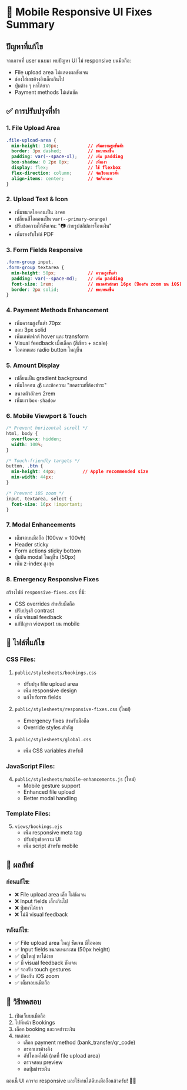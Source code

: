 # 🔧 Mobile Responsive UI Fixes Summary

## ปัญหาที่แก้ไข
จากภาพที่ user แนบมา พบปัญหา UI ไม่ responsive บนมือถือ:
- File upload area ไม่แสดงผลชัดเจน
- ช่องใส่เลขอ้างอิงเล็กเกินไป
- ปุ่มต่าง ๆ หาได้ยาก
- Payment methods ไม่เด่นชัด

## ✅ การปรับปรุงที่ทำ

### 1. File Upload Area
```css
.file-upload-area {
  min-height: 140px;           // เพิ่มความสูงขั้นต่ำ
  border: 3px dashed;          // ขอบหนาขึ้น
  padding: var(--space-xl);    // เพิ่ม padding
  box-shadow: 0 2px 8px;       // เพิ่มเงา
  display: flex;               // ใช้ flexbox
  flex-direction: column;      // จัดเรียงแนวตั้ง
  align-items: center;         // จัดกึ่งกลาง
}
```

### 2. Upload Text & Icon
- เพิ่มขนาดไอคอนเป็น `3rem`
- เปลี่ยนสีไอคอนเป็น `var(--primary-orange)`
- ปรับข้อความให้ชัดเจน: "📷 ถ่ายรูปสลิปการโอนเงิน"
- เพิ่มรองรับไฟล์ PDF

### 3. Form Fields Responsive
```css
.form-group input,
.form-group textarea {
  min-height: 50px;            // ความสูงขั้นต่ำ
  padding: var(--space-md);    // เพิ่ม padding
  font-size: 1rem;             // ขนาดตัวอักษร 16px (ป้องกัน zoom บน iOS)
  border: 2px solid;           // ขอบหนาขึ้น
}
```

### 4. Payment Methods Enhancement
- เพิ่มความสูงขั้นต่ำ 70px
- ขอบ 3px solid
- เพิ่มเอฟเฟกต์ hover และ transform
- Visual feedback เมื่อเลือก (สีเขียว + scale)
- ไอคอนและ radio button ใหญ่ขึ้น

### 5. Amount Display
- เปลี่ยนเป็น gradient background
- เพิ่มไอคอน 💰 และข้อความ "ยอดรวมที่ต้องชำระ"
- ขนาดตัวอักษร 2rem
- เพิ่มเงา `box-shadow`

### 6. Mobile Viewport & Touch
```css
/* Prevent horizontal scroll */
html, body {
  overflow-x: hidden;
  width: 100%;
}

/* Touch-friendly targets */
button, .btn {
  min-height: 44px;          // Apple recommended size
  min-width: 44px;
}

/* Prevent iOS zoom */
input, textarea, select {
  font-size: 16px !important;
}
```

### 7. Modal Enhancements
- เต็มจอบนมือถือ (100vw × 100vh)
- Header sticky
- Form actions sticky bottom
- ปุ่มปิด modal ใหญ่ขึ้น (50px)
- เพิ่ม z-index สูงสุด

### 8. Emergency Responsive Fixes
สร้างไฟล์ `responsive-fixes.css` ที่มี:
- CSS overrides สำหรับมือถือ
- ปรับปรุงสี contrast
- เพิ่ม visual feedback
- แก้ปัญหา viewport บน mobile

## 📁 ไฟล์ที่แก้ไข

### CSS Files:
1. `public/stylesheets/bookings.css`
   - ปรับปรุง file upload area
   - เพิ่ม responsive design
   - แก้ไข form fields

2. `public/stylesheets/responsive-fixes.css` (ใหม่)
   - Emergency fixes สำหรับมือถือ
   - Override styles สำคัญ

3. `public/stylesheets/global.css`
   - เพิ่ม CSS variables สำหรับสี

### JavaScript Files:
4. `public/stylesheets/mobile-enhancements.js` (ใหม่)
   - Mobile gesture support
   - Enhanced file upload
   - Better modal handling

### Template Files:
5. `views/bookings.ejs`
   - เพิ่ม responsive meta tag
   - ปรับปรุงข้อความ UI
   - เพิ่ม script สำหรับ mobile

## 🎯 ผลลัพธ์

### ก่อนแก้ไข:
- ❌ File upload area เล็ก ไม่ชัดเจน
- ❌ Input fields เล็กเกินไป
- ❌ ปุ่มหาได้ยาก
- ❌ ไม่มี visual feedback

### หลังแก้ไข:
- ✅ File upload area ใหญ่ ชัดเจน มีไอคอน
- ✅ Input fields ขนาดเหมาะสม (50px height)
- ✅ ปุ่มใหญ่ หาได้ง่าย
- ✅ มี visual feedback ชัดเจน
- ✅ รองรับ touch gestures
- ✅ ป้องกัน iOS zoom
- ✅ เต็มจอบนมือถือ

## 🧪 วิธีทดสอบ

1. เปิดเว็บบนมือถือ
2. ไปที่หน้า Bookings
3. เลือก booking และกดชำระเงิน
4. ทดสอบ:
   - เลือก payment method (bank_transfer/qr_code)
   - กรอกเลขอ้างอิง
   - อัปโหลดไฟล์ (กดที่ file upload area)
   - ตรวจสอบ preview
   - กดปุ่มชำระเงิน

ตอนนี้ UI ควรจะ responsive และใช้งานได้ดีบนมือถือแล้วครับ! 📱✨